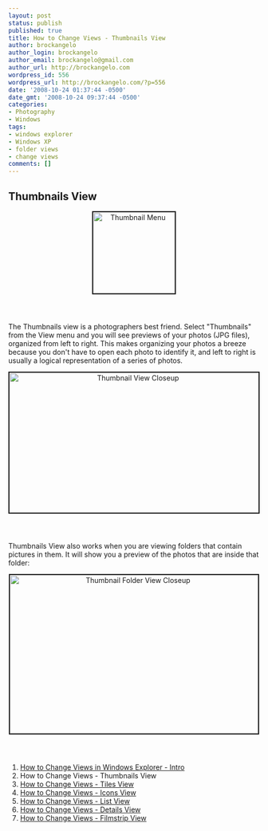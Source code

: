```yaml
---
layout: post
status: publish
published: true
title: How to Change Views - Thumbnails View
author: brockangelo
author_login: brockangelo
author_email: brockangelo@gmail.com
author_url: http://brockangelo.com
wordpress_id: 556
wordpress_url: http://brockangelo.com/?p=556
date: '2008-10-24 01:37:44 -0500'
date_gmt: '2008-10-24 09:37:44 -0500'
categories:
- Photography
- Windows
tags:
- windows explorer
- Windows XP
- folder views
- change views
comments: []
---
```

<h2>Thumbnails View</h2>
<p><center><img class="aligncenter" src="http://farm4.static.flickr.com/3221/2965085321_5b748a5486_o.jpg" border=2 alt="Thumbnail Menu" width="164" height="163" /></center><br />
<h1>
</h1>
<p>The Thumbnails view is a photographers best friend. Select "Thumbnails" from the View menu and you will see previews of your photos (JPG files), organized from left to right. This makes organizing your photos a breeze because you don't have to open each photo to identify it, and left to right is usually a logical representation of a series of photos.</p>
<p><center><img class="aligncenter" src="http://farm4.static.flickr.com/3153/2965881148_515d9fb994.jpg" alt="Thumbnail View Closeup" border=2 width="500" height="281" /></center><br />
<h1>
</h1>
<p>Thumbnails View also works when you are viewing folders that contain pictures in them. It will show you a preview of the photos that are inside that folder:</p>
<p><center><img class="aligncenter" src="http://farm4.static.flickr.com/3235/2965036761_0d65a60680.jpg" alt="Thumbnail Folder View Closeup" border=2 width="498" height="318" /></center><br />
<h1>
</h1>
<ol>
<li><a href="http://brockangelo.com/2008/10/24/how-to-change-views-in-windows-explorer-intro/">How to Change Views in Windows Explorer - Intro</a></li>
<li>How to Change Views - Thumbnails View</li>
<li><a href="http://brockangelo.com/2008/10/24/how-to-change-views-tiles-view/">How to Change Views - Tiles View</a></li>
<li><a href="http://brockangelo.com/2008/10/24/how-to-change-views-icons-view/">How to Change Views - Icons View</a></li>
<li><a href="http://brockangelo.com/2008/10/24/how-to-change-views-list-view/">How to Change Views - List View</a></li>
<li><a href="http://brockangelo.com/2008/10/24/how-to-change-views-details-view/">How to Change Views - Details View</a></li>
<li><a href="http://brockangelo.com/2008/10/24/how-to-change-views-filmstrip-view/">How to Change Views - Filmstrip View</a></li>
</ol>

